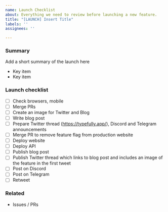```yaml
---
name: Launch Checklist
about: Everything we need to review before launching a new feature.
title: "[LAUNCH] Insert Title"
labels: ''
assignees: ''

---
```


### Summary

Add a short summary of the launch here

- Key item
- Key item

### Launch checklist

- [ ] Check browsers, mobile
- [ ] Merge PRs
- [ ] Create an image for Twitter and Blog 
- [ ] Write blog post
- [ ] Prepare Twitter thread (https://typefully.app/), Discord and Telegram announcements
- [ ] Merge PR to remove feature flag from production website
- [ ] Deploy website
- [ ] Deploy API
- [ ] Publish blog post
- [ ] Publish Twitter thread which links to blog post and includes an image of the feature in the first tweet
- [ ] Post on Discord
- [ ] Post on Telegram
- [ ] Retweet

### Related

- Issues / PRs
